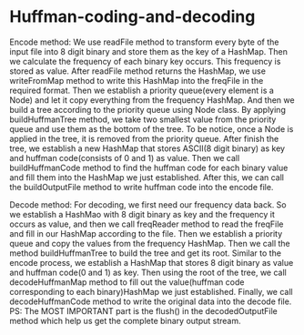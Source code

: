 # Huffman-coding-and-decoding

Encode method:
We use readFile method to transform every byte of the input file into 8 digit binary and store them as the key of a
HashMap. Then we calculate the frequency of each binary key occurs. This frequency is stored as value. After readFile
method returns the HashMap, we use writeFromMap method to write this HashMap into the freqFile in the required format.
Then we establish a priority queue(every element is a Node) and let it copy everything from the frequency HashMap. And
then we build a tree according to the priority queue using Node class. By applying buildHuffmanTree method, we take two
smallest value from the priority queue and use them as the bottom of the tree. To be notice, once a Node is applied in
the tree, it is removed from the priority queue. After finish the tree, we establish a new HashMap that stores ASCII(8
digit binary) as key and huffman code(consists of 0 and 1) as value. Then we call buildHuffmanCode method to find the
huffman code for each binary value and fill them into the HashMap we just established. After this, we can call the
buildOutputFile method to write huffman code into the encode file.

Decode method:
For decoding, we first need our frequency data back. So we establish a HashMao with 8 digit binary as key and the
frequency it occurs as value, and then we call freqReader method to read the freqFile and fill in our HashMap according
to the file. Then we establish a priority queue and copy the values from the frequency HashMap. Then we call the method
buildHuffmanTree to build the tree and get its root. Similar to the encode process, we establish a HashMap that stores
8 digit binary as value and huffman code(0 and 1) as key. Then using the root of the tree, we call decodeHuffmanMap
method to fill out the value(huffman code corresponding to each binary)HashMap we just established. Finally, we call
decodeHuffmanCode method to write the original data into the decode file.
PS: The MOST IMPORTANT part is the flush() in the decodedOutputFile method which help us get the complete binary output
stream.

